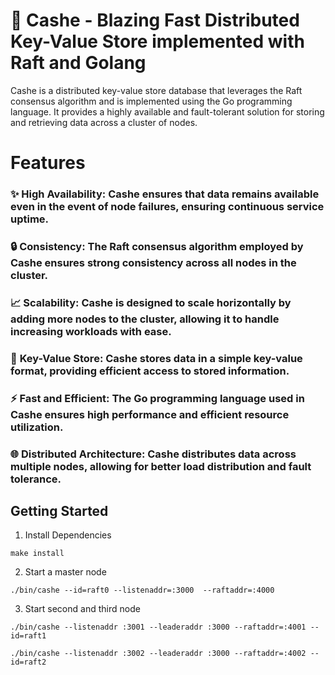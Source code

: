 # 🚀 **Cashe - Blazing Fast Distributed Key-Value Store implemented with Raft and Golang**

Cashe is a distributed key-value store database that leverages the Raft consensus algorithm and is implemented using the Go programming language. It provides a highly available and fault-tolerant solution for storing and retrieving data across a cluster of nodes.

# **Features**
### ✨ **High Availability**: Cashe ensures that data remains available even in the event of node failures, ensuring continuous service uptime.

### 🔒 **Consistency**: The Raft consensus algorithm employed by Cashe ensures strong consistency across all nodes in the cluster.

### 📈 **Scalability**: Cashe is designed to scale horizontally by adding more nodes to the cluster, allowing it to handle increasing workloads with ease.

### 🔑 **Key-Value Store**: Cashe stores data in a simple key-value format, providing efficient access to stored information.

### ⚡️ **Fast and Efficient**: The Go programming language used in Cashe ensures high performance and efficient resource utilization.


### 🌐 **Distributed Architecture**: Cashe distributes data across multiple nodes, allowing for better load distribution and fault tolerance.


## **Getting Started**

1. Install Dependencies
```shell
make install
```
2. Start a master node 
```shell
./bin/cashe --id=raft0 --listenaddr=:3000  --raftaddr=:4000
```
3. Start second and third node
```shell
./bin/cashe --listenaddr :3001 --leaderaddr :3000 --raftaddr=:4001 --id=raft1

./bin/cashe --listenaddr :3002 --leaderaddr :3000 --raftaddr=:4002 --id=raft2
```

